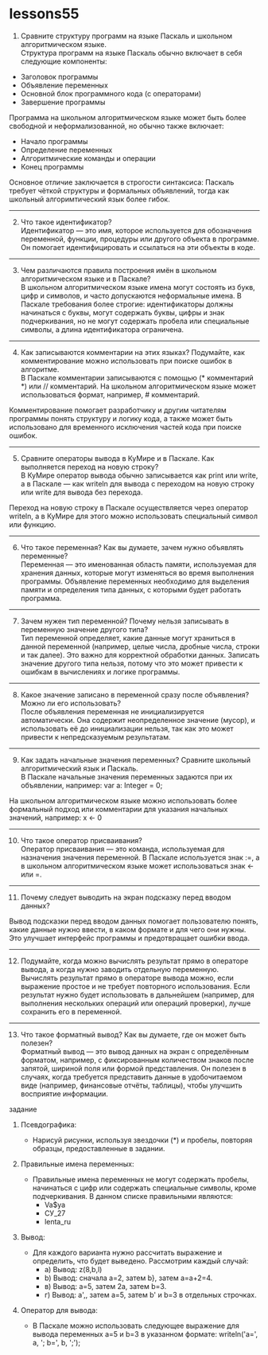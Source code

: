 # lessons55
1. Сравните структуру программ на языке Паскаль и школьном алгоритмическом языке.  
Структура программ на языке Паскаль обычно включает в себя следующие компоненты:
- Заголовок программы
- Объявление переменных
- Основной блок программного кода (с операторами)
- Завершение программы

Программа на школьном алгоритмическом языке может быть более свободной и неформализованной, но обычно также включает:
- Начало программы
- Определение переменных
- Алгоритмические команды и операции
- Конец программы

Основное отличие заключается в строгости синтаксиса: Паскаль требует чёткой структуры и формальных объявлений, тогда как школьный алгоримтический язык более гибок.

---

2. Что такое идентификатор?  
Идентификатор — это имя, которое используется для обозначения переменной, функции, процедуры или другого объекта в программе. Он помогает идентифицировать и ссылаться на эти объекты в коде.

---

3. Чем различаются правила построения имён в школьном алгоритмическом языке и в Паскале?  
В школьном алгоритмическом языке имена могут состоять из букв, цифр и символов, и часто допускаются неформальные имена. В Паскале требования более строгие: идентификаторы должны начинаться с буквы, могут содержать буквы, цифры и знак подчеркивания, но не могут содержать пробела или специальные символы, а длина идентификатора ограничена.

---

4. Как записываются комментарии на этих языках? Подумайте, как комментирование можно использовать при поиске ошибок в алгоритме.  
В Паскале комментарии записываются с помощью (* комментарий *) или // комментарий. На школьном алгоритмическом языке может использоваться формат, например, # комментарий.

Комментирование помогает разработчику и другим читателям программы понять структуру и логику кода, а также может быть использовано для временного исключения частей кода при поиске ошибок.

---

5. Сравните операторы вывода в КуМире и в Паскале. Как выполняется переход на новую строку?  
В КуМире оператор вывода обычно записывается как print или write, а в Паскале — как writeln для вывода с переходом на новую строку или write для вывода без перехода.

Переход на новую строку в Паскале осуществляется через оператор writeln, а в КуМире для этого можно использовать специальный символ или функцию.

---

6. Что такое переменная? Как вы думаете, зачем нужно объявлять переменные?  
Переменная — это именованная область памяти, используемая для хранения данных, которые могут изменяться во время выполнения программы. Объявление переменных необходимо для выделения памяти и определения типа данных, с которыми будет работать программа.

---

7. Зачем нужен тип переменной? Почему нельзя записывать в переменную значение другого типа?  
Тип переменной определяет, какие данные могут храниться в данной переменной (например, целые числа, дробные числа, строки и так далее). Это важно для корректной обработки данных. Записать значение другого типа нельзя, потому что это может привести к ошибкам в вычислениях и логике программы.

---

8. Какое значение записано в переменной сразу после объявления? Можно ли его использовать?  
После объявления переменная не инициализируется автоматически. Она содержит неопределенное значение (мусор), и использовать её до инициализации нельзя, так как это может привести к непредсказуемым результатам.

---

9. Как задать начальные значения переменных? Сравните школьный алгоритмический язык и Паскаль.  
В Паскале начальные значения переменных задаются при их объявлении, например:
var
  a: Integer = 0;

На школьном алгоритмическом языке можно использовать более формальный подход или комментарии для указания начальных значений, например:
x ← 0


---

10. Что такое оператор присваивания?  
Оператор присваивания — это команда, используемая для назначения значения переменной. В Паскале используется знак :=, а в школьном алгоритмическом языке может использоваться знак ← или =.

---

11. Почему следует выводить на экран подсказку перед вводом данных?

Вывод подсказки перед вводом данных помогает пользователю понять, какие данные нужно ввести, в каком формате и для чего они нужны. Это улучшает интерфейс программы и предотвращает ошибки ввода.

---

12. Подумайте, когда можно вычислять результат прямо в операторе вывода, а когда нужно заводить отдельную переменную.  
Вычислять результат прямо в операторе вывода можно, если выражение простое и не требует повторного использования. Если результат нужно будет использовать в дальнейшем (например, для выполнения нескольких операций или операций проверки), лучше сохранить его в переменной.

---

13. Что такое форматный вывод? Как вы думаете, где он может быть полезен?  
Форматный вывод — это вывод данных на экран с определённым форматом, например, с фиксированным количеством знаков после запятой, шириной поля или формой представления. Он полезен в случаях, когда требуется представить данные в удобочитаемом виде (например, финансовые отчёты, таблицы), чтобы улучшить восприятие информации.

задание 

1. Псевдографика:
   - Нарисуй рисунки, используя звездочки (*) и пробелы, повторяя образцы, предоставленные в задании.

2. Правильные имена переменных:
   - Правильные имена переменных не могут содержать пробелы, начинаться с цифр или содержать специальные символы, кроме подчеркивания. В данном списке правильными являются:
     - Va$ya
     - СУ_27
     - lenta_ru

3. Вывод:
   - Для каждого варианта нужно рассчитать выражение и определить, что будет выведено. Рассмотрим каждый случай:
     - а) Вывод: z(8,b,l)
     - b) Вывод: сначала a=2, затем b}, затем a=a+2=4.
     - в) Вывод: a=5, затем 2a, затем b=3. 
     - г) Вывод: a',, затем a=5, затем b' и b=3 в отдельных строчках.

4. Оператор для вывода:

   - В Паскале можно использовать следующее выражение для вывода переменных a=5 и b=3 в указанном формате:
          writeln('a=', a, '; b=', b, ';');
